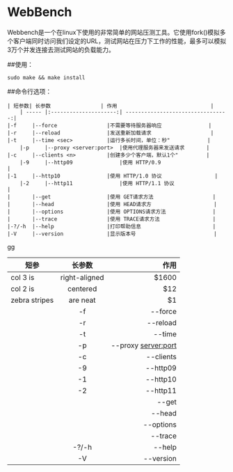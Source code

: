 # WebBench

Webbench是一个在linux下使用的非常简单的网站压测工具。它使用fork()模拟多个客户端同时访问我们设定的URL，测试网站在压力下工作的性能，最多可以模拟3万个并发连接去测试网站的负载能力。

##使用：

	sudo make && make install
  
##命令行选项：

	| 短参数| 长参数                | 作用                              |
        | ----- |:---------------------:| ---------------------------------:|
	|-f     |--force                |不需要等待服务器响应               | 
	|-r     |--reload               |发送重新加载请求                   |
	|-t     |--time <sec>           |运行多长时间，单位：秒"            |
    	|-p     |--proxy <server:port>  |使用代理服务器来发送请求	    |
	|-c     |--clients <n>          |创建多少个客户端，默认1个"         |
     	|-9     |--http09               |使用 HTTP/0.9                      |
	|-1     |--http10               |使用 HTTP/1.0 协议                 |
     	|-2     |--http11               |使用 HTTP/1.1 协议                 |
	|       |--get                  |使用 GET请求方法                   |
	|       |--head                 |使用 HEAD请求方                    |
	|       |--options              |使用 OPTIONS请求方法               |
	|       |--trace                |使用 TRACE请求方法                 |
	|-?/-h  |--help                 |打印帮助信息                       |
	|-V     |--version              |显示版本号                         |
gg

| 短参        | 长参数           | 作用   |
| ------------- |:-------------:| -----:|
| col 3 is      | right-aligned | $1600 |
| col 2 is      | centered      |   $12 |
| zebra stripes | are neat      |    $1 |
	|-f     |--force                |不需要等待服务器响应               | 
	|-r     |--reload               |发送重新加载请求                   |
	|-t     |--time <sec>           |运行多长时间，单位：秒"            |
    	|-p     |--proxy <server:port>  |使用代理服务器来发送请求	    |
	|-c     |--clients <n>          |创建多少个客户端，默认1个"         |
     	|-9     |--http09               |使用 HTTP/0.9                      |
	|-1     |--http10               |使用 HTTP/1.0 协议                 |
     	|-2     |--http11               |使用 HTTP/1.1 协议                 |
	|       |--get                  |使用 GET请求方法                   |
	|       |--head                 |使用 HEAD请求方                    |
	|       |--options              |使用 OPTIONS请求方法               |
	|       |--trace                |使用 TRACE请求方法                 |
	|-?/-h  |--help                 |打印帮助信息                       |
	|-V     |--version              |显示版本号                         |
